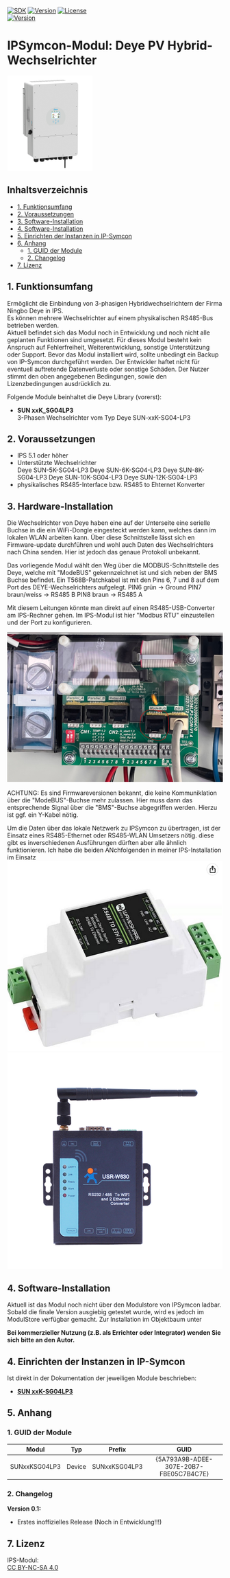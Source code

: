 [![SDK](https://img.shields.io/badge/Symcon-PHPModul-red.svg)](https://www.symcon.de/service/dokumentation/entwicklerbereich/sdk-tools/sdk-php/)
[![Version](https://img.shields.io/badge/Modul%20Version-1.00-blue.svg)](https://community.symcon.de/t/Module_deye_Hybridwechselrichter)
[![License](https://img.shields.io/badge/License-CC%20BY--NC--SA%204.0-green.svg)](https://creativecommons.org/licenses/by-nc-sa/4.0/)  
[![Version](https://img.shields.io/badge/Symcon%20Version-5.1%20%3E-green.svg)](https://www.symcon.de/service/dokumentation/installation/migrationen/v50-v51-q2-2019/)


# IPSymcon-Modul: Deye PV Hybrid-Wechselrichter <!-- omit in toc -->  
![DeyeBild](./imgs/DeyeBild.png) 

## Inhaltsverzeichnis <!-- omit in toc -->

- [1. Funktionsumfang](#1-funktionsumfang)
- [2. Voraussetzungen](#2-voraussetzungen)
- [3. Software-Installation](#3-hardware-installation)
- [4. Software-Installation](#4-software-installation)
- [5. Einrichten der Instanzen in IP-Symcon](#5-einrichten-der-instanzen-in-ip-symcon)
- [6. Anhang](#6-anhang)
  - [1. GUID der Module](#1-guid-der-module)
  - [2. Changelog](#2-changelog)
- [7. Lizenz](#7-lizenz)

## 1. Funktionsumfang

Ermöglicht die Einbindung von 3-phasigen Hybridwechselrichtern der Firma Ningbo Deye in IPS.  
Es können mehrere Wechselrichter auf einem physikalischen RS485-Bus betrieben werden.  
Aktuell befindet sich das Modul noch in Entwicklung und noch nicht alle geplanten Funktionen sind umgesetzt.
Für dieses Modul besteht kein Anspruch auf Fehlerfreiheit, Weiterentwicklung, sonstige Unterstützung oder Support.
Bevor das Modul installiert wird, sollte unbedingt ein Backup von IP-Symcon durchgeführt werden.
Der Entwickler haftet nicht für eventuell auftretende Datenverluste oder sonstige Schäden.
Der Nutzer stimmt den oben angegebenen Bedingungen, sowie den Lizenzbedingungen ausdrücklich zu.

Folgende Module beinhaltet die Deye Library (vorerst):

- __SUN xxK_SG04LP3__  
	3-Phasen Wechselrichter vom Typ Deye SUN-xxK-SG04-LP3  


## 2. Voraussetzungen

 - IPS 5.1 oder höher  
 - Unterstützte Wechselrichter  
  Deye SUN-5K-SG04-LP3
  Deye SUN-6K-SG04-LP3
  Deye SUN-8K-SG04-LP3
  Deye SUN-10K-SG04-LP3
  Deye SUN-12K-SG04-LP3
 - physikalisches RS485-Interface bzw. RS485 to Ehternet Konverter  

## 3. Hardware-Installation

Die Wechselrichter von Deye haben eine auf der Unterseite eine serielle Buchse in die ein WiFi-Dongle eingesteckt 
werden kann, welches dann im lokalen WLAN arbeiten kann. Über diese Schnittstelle lässt sich en Firmware-update 
durchführen und wohl auch Daten des Wechselrichters nach China senden. Hier ist jedoch das genaue Protokoll unbekannt.

Das vorliegende Modul wählt den Weg über die MODBUS-Schnittstelle des Deye, welche mit "ModeBUS" gekennzeichnet ist und
sich neben der BMS Buchse befindet.
Ein T568B-Patchkabel ist mit den Pins 6, 7 und 8 auf dem Port des DEYE-Wechselrichters aufgelegt.
PIN6 grün        -> Ground
PIN7 braun/weiss -> RS485 B
PIN8 braun       -> RS485 A

Mit diesem Leitungen könnte man direkt auf einen RS485-USB-Converter am IPS-Rechner gehen. Im IPS-Modul ist hier "Modbus RTU"
einzustellen und der Port zu konfigurieren.

![ModBus Buchse](./imgs/ModbusConnector.PNG) 

ACHTUNG: Es sind Firmwareversionen bekannt, die keine Kommuniklation über die "ModeBUS"-Buchse mehr zulassen. Hier muss dann das 
entsprechende Signal über die "BMS"-Buchse abgegriffen werden. Hierzu ist ggf. ein Y-Kabel nötig.

Um die Daten über das lokale Netzwerk zu IPSymcon zu übertragen, ist der Einsatz eines RS485-Ethernet oder RS485-WLAN Umsetzers nötig.
diese gibt es inverschiedenen Ausführungen dürften aber alle ähnlich funktionieren. Ich habe die beiden ANchfolgenden in meiner 
IPS-Installation im Einsatz 
![Waveshare](./imgs/RS485toEthernet1.PNG) 
![USR-W630](./imgs/USRW630.jpg) 

## 4. Software-Installation

  Aktuell ist das Modul noch nicht über den Modulstore von IPSymcon ladbar. Sobald die finale Version ausgiebig getestet wurde, wird es jedoch im ModulStore verfügbar gemacht.
  Zur Installation im Objektbaum unter 
  
   **Bei kommerzieller Nutzung (z.B. als Errichter oder Integrator) wenden Sie sich bitte an den Autor.**  
  

## 4. Einrichten der Instanzen in IP-Symcon

Ist direkt in der Dokumentation der jeweiligen Module beschrieben:  

- __[SUN xxK-SG04LP3](SUNxxKSG04LP3/README.md#4-einrichten-der-instanzen-in-ip-symcon)__

## 5. Anhang

###  1. GUID der Module

 
|     Modul      |  Typ   |    Prefix    |                  GUID                  |
| :------------: | :----: | :----------: | :------------------------------------: |
| SUNxxKSG04LP3| Device |  SUNxxKSG04LP3   | {5A793A9B-ADEE-307E-20B7-FBE05C7B4C7E} |


### 2. Changelog

__Version 0.1:__
 - Erstes inoffizielles Release (Noch in Entwicklung!!!) 


 

## 7. Lizenz

  IPS-Modul:  
  [CC BY-NC-SA 4.0](https://creativecommons.org/licenses/by-nc-sa/4.0/)  
 
